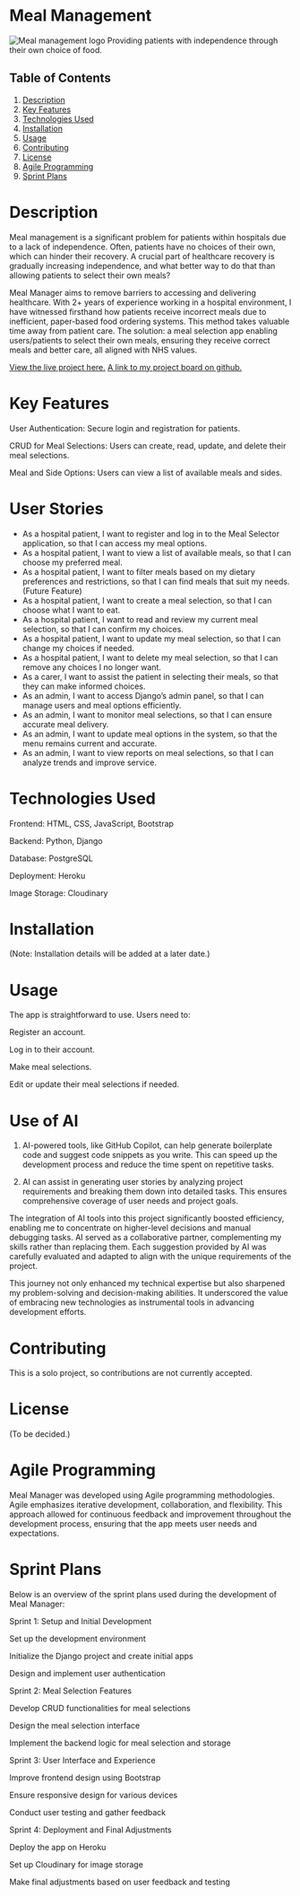 # Meal Management
![Meal management logo](assests/image/image.png)
Providing patients with independence through their own choice of food.

## Table of Contents
1. [Description](#description)
2. [Key Features](#key-features)
3. [Technologies Used](#technologies-used)
4. [Installation](#installation)
5. [Usage](#usage)
6. [Contributing](#contributing)
7. [License](#license)
8. [Agile Programming](#agile-programming)
9. [Sprint Plans](#sprint-plans)

# Description
Meal management is a significant problem for patients within hospitals due to a lack of independence. Often, patients have no choices of their own, which can hinder their recovery. A crucial part of healthcare recovery is gradually increasing independence, and what better way to do that than allowing patients to select their own meals?



Meal Manager aims to remove barriers to accessing and delivering healthcare. With 2+ years of experience working in a hospital environment, I have witnessed firsthand how patients receive incorrect meals due to inefficient, paper-based food ordering systems. This method takes valuable time away from patient care. The solution: a meal selection app enabling users/patients to select their own meals, ensuring they receive correct meals and better care, all aligned with NHS values.

<a href="https://hospitalmeals-86ef58802c6c.herokuapp.com/" target="_blank">View the live project here.</a>
<a href="https://github.com/users/Luca-maxwell99/projects/7/views/1" target="_blank">A link to my project board on github.</a>



# Key Features
User Authentication: Secure login and registration for patients.

CRUD for Meal Selections: Users can create, read, update, and delete their meal selections.

Meal and Side Options: Users can view a list of available meals and sides.

# User Stories

* As a hospital patient, I want to register and log in to the Meal Selector application, so that I can access my meal options.
* As a hospital patient, I want to view a list of available meals, so that I can choose my preferred meal.
* As a hospital patient, I want to filter meals based on my dietary preferences and restrictions, so that I can find meals that suit my needs. (Future Feature)
* As a hospital patient, I want to create a meal selection, so that I can choose what I want to eat.
* As a hospital patient, I want to read and review my current meal selection, so that I can confirm my choices.
* As a hospital patient, I want to update my meal selection, so that I can change my choices if needed.
* As a hospital patient, I want to delete my meal selection, so that I can remove any choices I no longer want.
* As a carer, I want to assist the patient in selecting their meals, so that they can make informed choices.
* As an admin, I want to access Django’s admin panel, so that I can manage users and meal options efficiently.
* As an admin, I want to monitor meal selections, so that I can ensure accurate meal delivery.
* As an admin, I want to update meal options in the system, so that the menu remains current and accurate.
* As an admin, I want to view reports on meal selections, so that I can analyze trends and improve service.

# Technologies Used
Frontend: HTML, CSS, JavaScript, Bootstrap

Backend: Python, Django

Database: PostgreSQL

Deployment: Heroku

Image Storage: Cloudinary

# Installation
(Note: Installation details will be added at a later date.)




# Usage
The app is straightforward to use. Users need to:

Register an account.

Log in to their account.

Make meal selections.

Edit or update their meal selections if needed.
# Use of AI

1. AI-powered tools, like GitHub Copilot, can help generate boilerplate code and suggest code snippets as you write. This can speed up the development process and reduce the time spent on repetitive tasks.

2. AI can assist in generating user stories by analyzing project requirements and breaking them down into detailed tasks. This ensures comprehensive coverage of user needs and project goals.

The integration of AI tools into this project significantly boosted efficiency, enabling me to concentrate on higher-level decisions and manual debugging tasks. AI served as a collaborative partner, complementing my skills rather than replacing them. Each suggestion provided by AI was carefully evaluated and adapted to align with the unique requirements of the project.

This journey not only enhanced my technical expertise but also sharpened my problem-solving and decision-making abilities. It underscored the value of embracing new technologies as instrumental tools in advancing development efforts.

# Contributing
This is a solo project, so contributions are not currently accepted.

# License
(To be decided.)

# Agile Programming
Meal Manager was developed using Agile programming methodologies. Agile emphasizes iterative development, collaboration, and flexibility. This approach allowed for continuous feedback and improvement throughout the development process, ensuring that the app meets user needs and expectations.

# Sprint Plans
Below is an overview of the sprint plans used during the development of Meal Manager:

Sprint 1: Setup and Initial Development

Set up the development environment

Initialize the Django project and create initial apps

Design and implement user authentication

Sprint 2: Meal Selection Features

Develop CRUD functionalities for meal selections

Design the meal selection interface

Implement the backend logic for meal selection and storage

Sprint 3: User Interface and Experience

Improve frontend design using Bootstrap

Ensure responsive design for various devices

Conduct user testing and gather feedback

Sprint 4: Deployment and Final Adjustments

Deploy the app on Heroku

Set up Cloudinary for image storage

Make final adjustments based on user feedback and testing


